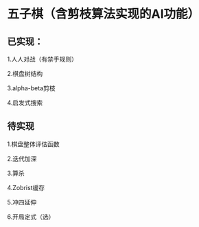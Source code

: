 # 五子棋（含剪枝算法实现的AI功能）
## 已实现：
1.人人对战（有禁手规则）

2.棋盘树结构

3.alpha-beta剪枝

4.启发式搜索

## 待实现
1.棋盘整体评估函数

2.迭代加深

3.算杀

4.Zobrist缓存

5.冲四延伸

6.开局定式（选）
